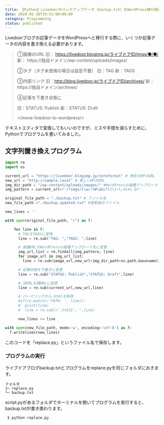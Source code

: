 ```yaml
---
title: 【Python】Livedoorのバックアップデータ（backup.txt）をWordPress移行用に置き換える
date: 2020-05-30T19:53:00+09:00
category: Programming
status: published
---
```


 Livedoorブログの記事データをWordPressへと移行する際に、いくつか記事データの内容を書き換える必要があります。


> ①画像のURL
> 旧： https://livedoor.blogimg.jp/ライブドアID/imgs/●/●/
> 新： https://独自ドメイン/wp-content/uploads/images/
>
> ②タグ（タグ未使用の場合は設定不要）
> 旧：TAG
> 新：TAGS
>
> ③内部リンク
> 旧：http://blog.livedoor.jp/ライブドアID/archives/
> 新：https://独自ドメイン/archives/
>
> ④記事を下書き状態に
>
> 旧：STATUS: Publish
> 新：STATUS: Draft
>
> </move-livedoor-to-wordpress/>

テキストエディタで変換してもいいのですが、ミスや手間を減らすために、Pythonでプログラムを書いてみました。

## 文字列置き換えプログラム

```python:title=replace.py
import re
import os

current_url = "https://livedoor.blogimg.jp/zeroforest" # 現在のHPのURL
new_url = "http://sample.local" # 新しいHPのURL
img_dir_path = "/wp-content/uploads/images/" #WordPressの画像アップロードファイル
img_pattern = current_url+r'/*imgs/[\w/:%#\$&\?\(\)~\.=\+\-]+'

original_file_path = "./backup.txt" # ファイル名
new_file_path ="./backup_updated.txt" #更新後のファイル

new_lines = ''

with open(original_file_path, "r") as f:

    for line in f:
      # TAGをTAGSに変換
      line = re.sub("TAG: ","TAGS: ",line)

      # 画像URLをWordPressの画像アップロード先に変更
      img_url_list = re.findall(img_pattern, line)
      for image_url in img_url_list:
        line = re.sub(image_url,new_url+img_dir_path+os.path.basename(image_url),line)

      # 記事状態を下書きに変更
      line = re.sub("STATUS: Publish","STATUS: Draft",line)

      # 旧URLを親URLに変更
      line = re.sub(current_url,new_url,line)

      # パーマリンクから.htmlを削除
      #if(re.match(r'PATH: ', line)):
      #  print(line)
      #  line = re.sub(r'.html$','',line)

      new_lines += line

with open(new_file_path, mode='w', encoding='utf-8') as f:
  f.writelines(new_lines)
```

このコードを「replace.py」というファイル名で保存します。

### プログラムの実行

ライブドアブログbackup.txtとプログラムをreplace.pyを同じフォルダにおきます。
```
フォルダ
├─ replace.py
└─ backup.txt
```

script.pyがあるフォルダでターミナルを開いてプログラムを実行すると、backup.txtが書き換わります。

```
 $ python replace.py
```